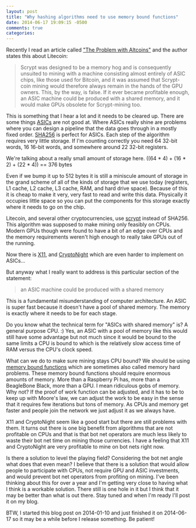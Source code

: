 ```yaml
---
layout: post
title: "Why hashing algorithms need to use memory bound functions"
date: 2014-06-17 19:09:15 -0500
comments: true
categories: 
---
```


Recently I read an article called ["The Problem with Altcoins"](http://en.wikipedia.org/wiki/Memory_bound_function) and the author states this about Litecoin:

> Scrypt was designed to be a memory hog and is consequently unsuited to mining with a machine consisting almost entirely of ASIC chips, like those used for Bitcoin, and it was assumed that Scrypt-coin mining would therefore always remain in the hands of the GPU owners. This, by the way, is false. If it ever became profitable enough, an ASIC machine could be produced with a shared memory, and it would make GPUs obsolete for Scrypt-mining too.

This is something that I hear a lot and it needs to be cleared up.  There are some things [ASICs](http://en.wikipedia.org/wiki/Application-specific_integrated_circuit) are not good at.  Where ASICs really shine are problems where you can design a pipeline that the data goes through in a mostly fixed order.  [SHA256](http://en.wikipedia.org/wiki/SHA-2) is perfect for ASICs.  Each step of the algorithm requires very little storage.  If I'm counting correctly you need 64 32-bit words, 16 16-bit words, and somewhere around 22 32-bit registers.

We're talking about a really small amount of storage here.  ((64 * 4) + (16 * 2) + (22 * 4)) == 376 bytes

Even if we bump it up to 512 bytes it is still a miniscule amount of storage in the grand scheme of all of the kinds of storage that we use today (registers, L1 cache, L2 cache, L3 cache, RAM, and hard drive space).  Because of this it is cheap to make it very, very fast to read and write this data.  Physically it occupies little space so you can put the components for this storage exactly where it needs to go on the chip.

Litecoin, and several other cryptocurrencies, use [scrypt](http://en.wikipedia.org/wiki/scrypt) instead of SHA256.  This algorithm was supposed to make mining only feasibly on CPUs.  Modern GPUs though were found to have a bit of an edge over CPUs and the memory requirements weren't high enough to really take GPUs out of the running.

Now there is [X11](http://cpucoinlist.com/cryptocurrency-algorithms/x11/), and [CryptoNight](http://cpucoinlist.com/cryptocurrency-algorithms/cryptonight/) which are even harder to implement on ASICs...

But anyway what I really want to address is this particular section of the statement:

> an ASIC machine could be produced with a shared memory

This is a fundamental misunderstanding of computer architecture.  An ASIC is super fast because it doesn't have a pool of shared memory.  The memory is exactly where it needs to be for each stage.

Do you know what the technical term for "ASICs with shared memory" is?  A general purpose CPU.  :)  Yes, an ASIC with a pool of memory like this would still have some advantage but not much since it would be bound to the same limits a CPU is bound to which is the relatively slow access time of RAM versus the CPU's clock speed.

What can we do to make sure mining stays CPU bound?  We should be using [memory bound functions](https://en.wikipedia.org/wiki/Memory_bound_function) which are sometimes also called memory hard problems.  These memory bound functions should require enormous amounts of memory.  More than a Raspberry Pi has, more than a BeagleBone Black, more than a GPU.  I mean ridiculous gobs of memory.  Why not?  If the proof of work function can be adjusted, and it has to be to keep up with Moore's law, we can adjust the work to be easy in the sense that it requires few iterations but tons of memory.  As CPUs and memory get faster and people join the network we just adjust it as we always have.

X11 and CryptoNight seem like a good start but there are still problems with them.  It turns out there is one big benefit from algorithms that are not profitable on CPUs and that is that bot net operators are much less likely to waste their bot net time on mining those currencies.  I have a feeling that X11 and CryptoNight are very profitable to mine on bot nets right now.

Is there a solution to level the playing field?  Considering the bot net angle what does that even mean?  I believe that there is a solution that would allow people to participate with CPUs, not require GPU and ASIC investments, and would prevent bot net operators from profiting on mining.  I've been thinking about this for over a year and I'm getting very close to having what I think is a workable solution.  There still is one hole in it but I think that it may be better than what is out there.  Stay tuned and when I'm ready I'll post it on my blog.

BTW, I started this blog post on 2014-01-10 and just finished it on 2014-06-17 so it may be a while before I release something.  Be patient!
